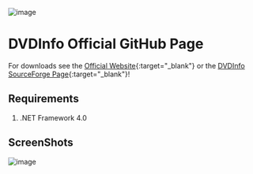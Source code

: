 ![image](https://github.com/user-attachments/assets/4f785210-38f0-4162-a15e-6f284515e159)

# DVDInfo Official GitHub Page

For downloads see the [Official Website](https://hdvdinfo.sourceforge.io/){:target="_blank"} or the [DVDInfo SourceForge Page](https://sourceforge.net/projects/hdvdinfo/){:target="_blank"}!

## Requirements
1. .NET Framework 4.0

## ScreenShots

![image](https://github.com/user-attachments/assets/845825b0-5a99-46e7-ba33-4d14269442ca)
